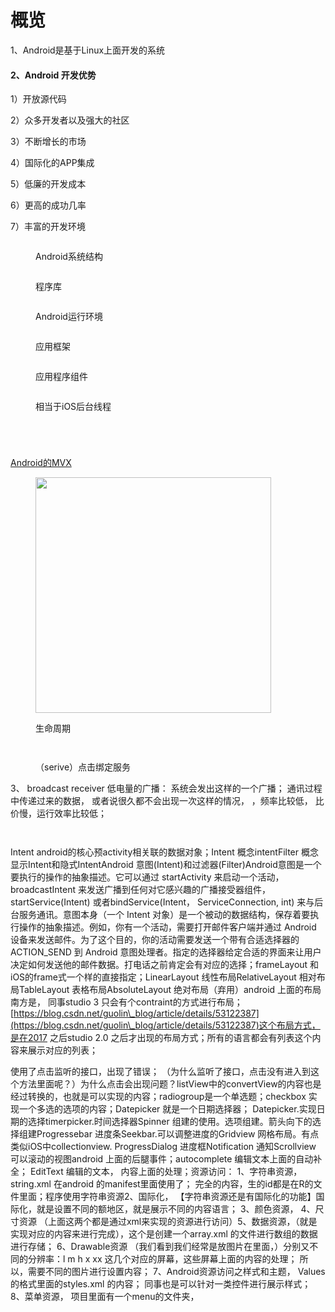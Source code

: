# 概览

1、Android是基于Linux上面开发的系统



#### 2、Android 开发优势

1）开放源代码

2）众多开发者以及强大的社区

3）不断增长的市场

4）国际化的APP集成

5）低廉的开发成本

6）更高的成功几率

7）丰富的开发环境



<figure><img src=".gitbook/assets/clipboard.png" alt=""><figcaption><p>Android系统结构</p></figcaption></figure>

<figure><img src=".gitbook/assets/clipboard (1).png" alt=""><figcaption><p>程序库</p></figcaption></figure>

<figure><img src=".gitbook/assets/clipboard (2).png" alt=""><figcaption><p>Android运行环境</p></figcaption></figure>

<figure><img src=".gitbook/assets/clipboard (3).png" alt=""><figcaption><p>应用框架</p></figcaption></figure>

<figure><img src=".gitbook/assets/clipboard (4).png" alt=""><figcaption><p>应用程序组件</p></figcaption></figure>

<figure><img src=".gitbook/assets/clipboard (5).png" alt=""><figcaption><p>相当于iOS后台线程</p></figcaption></figure>

<figure><img src=".gitbook/assets/clipboard (6).png" alt=""><figcaption></figcaption></figure>

<figure><img src=".gitbook/assets/clipboard (7).png" alt=""><figcaption></figcaption></figure>

<figure><img src=".gitbook/assets/clipboard (10).png" alt=""><figcaption></figcaption></figure>

<figure><img src=".gitbook/assets/clipboard (11).png" alt=""><figcaption></figcaption></figure>

[Android的MVX](https://blog.csdn.net/u013651026/article/details/78295367)

<figure><img src=".gitbook/assets/clipboard (12).png" alt="" width="377"><figcaption><p>生命周期</p></figcaption></figure>

<figure><img src=".gitbook/assets/clipboard (13).png" alt=""><figcaption></figcaption></figure>

<figure><img src=".gitbook/assets/clipboard (15).png" alt=""><figcaption><p>（serive）点击绑定服务</p></figcaption></figure>

3、 broadcast  receiver 低电量的广播： 系统会发出这样的一个广播； 通讯过程中传递过来的数据， 或者说很久都不会出现一次这样的情况， ，频率比较低， 比价慢，运行效率比较低；&#x20;

<figure><img src=".gitbook/assets/clipboard (16).png" alt=""><figcaption></figcaption></figure>

<figure><img src=".gitbook/assets/clipboard (17).png" alt=""><figcaption></figcaption></figure>

Intent android的核心预activity相关联的数据对象；Intent 概念intentFilter 概念显示Intent和隐式IntentAndroid 意图(Intent)和过滤器(Filter)Android意图是一个要执行的操作的抽象描述。它可以通过 startActivity 来启动一个活动，broadcastIntent 来发送广播到任何对它感兴趣的广播接受器组件，startService(Intent) 或者bindService(Intent， ServiceConnection, int) 来与后台服务通讯。意图本身（一个 Intent 对象）是一个被动的数据结构，保存着要执行操作的抽象描述。例如，你有一个活动，需要打开邮件客户端并通过 Android 设备来发送邮件。为了这个目的，你的活动需要发送一个带有合适选择器的 ACTION\_SEND 到 Android 意图处理者。指定的选择器给定合适的界面来让用户决定如何发送他的邮件数据。打电话之前肯定会有对应的选择；frameLayout 和iOS的frame式一个样的直接指定；LinearLayout 线性布局RelativeLayout 相对布局TableLayout 表格布局AbsoluteLayout 绝对布局（弃用）android 上面的布局南方是， 同事studio 3 只会有个contraint的方式进行布局；[https://blog.csdn.net/guolin\_blog/article/details/53122387](https://blog.csdn.net/guolin\_blog/article/details/53122387)这个布局方式，是在2017 之后studio 2.0 之后才出现的布局方式；所有的语言都会有列表这个内容来展示对应的列表；

使用了点击监听的接口，出现了错误； （为什么监听了接口，点击没有进入到这个方法里面呢？）为什么点击会出现问题？listView中的convertView的内容也是经过转换的，也就是可以实现的内容；radiogroup是一个单选题；checkbox 实现一个多选的选项的内容；Datepicker 就是一个日期选择器； Datepicker.实现日期的选择timerpicker.时间选择器Spinner 组建的使用。选项组建。箭头向下的选择组建Progressebar 进度条Seekbar.可以调整进度的Gridview   网格布局。有点类似iOS中collectionview. ProgressDialog 进度框Notification   通知Scrollview  可以滚动的视图android 上面的后腿事件；autocomplete 编辑文本上面的自动补全； EditText  编辑的文本， 内容上面的处理；资源访问： 1、字符串资源，  string.xml 在android 的manifest里面使用了； 完全的内容，生的id都是在R的文件里面；程序使用字符串资源2、国际化，  【字符串资源还是有国际化的功能】国际化，就是设置不同的额地区，就是展示不同的内容语言； 3、颜色资源，  4、尺寸资源 （上面这两个都是通过xml来实现的资源进行访问）5、数据资源，（就是实现对应的内容来进行完成），这个是创建一个array.xml 的文件进行数组的数据进行存储； 6、Drawable资源 （我们看到我们经常是放图片在里面，）分别又不同的分辨率：l  m  h  x xx 这几个对应的屏幕，这些屏幕上面的内容的处理； 所以，需要不同的图片进行设置内容； 7、Android资源访问之样式和主题，  Values 的格式里面的styles.xml 的内容； 同事也是可以针对一类控件进行展示样式； 8、菜单资源， 项目里面有一个menu的文件夹，&#x20;



